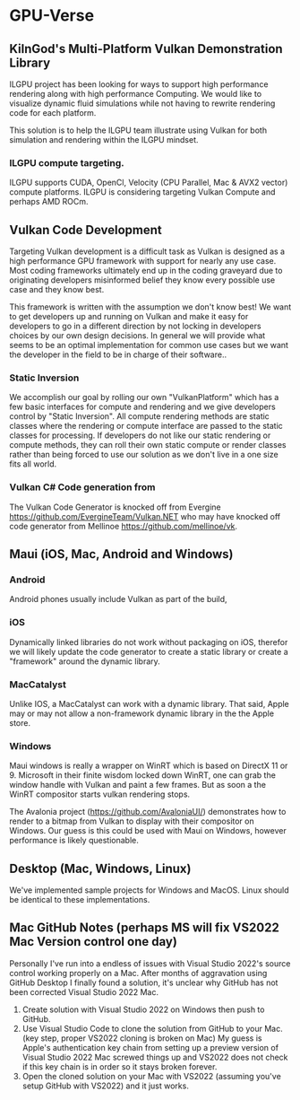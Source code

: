 # GPU-Verse

## KilnGod's Multi-Platform Vulkan Demonstration Library

ILGPU project has been looking for ways to support high performance rendering along with high performance Computing. We would like to visualize dynamic fluid simulations while not having to rewrite rendering code for each platform.

This solution is to help the ILGPU team illustrate using Vulkan for both simulation and rendering within the ILGPU mindset.


### ILGPU compute targeting.
ILGPU supports CUDA, OpenCl, Velocity (CPU Parallel, Mac & AVX2 vector) compute platforms. ILGPU is considering targeting Vulkan Compute and perhaps AMD ROCm.


## Vulkan Code Development
Targeting Vulkan development is a difficult task as Vulkan is designed as a high performance GPU framework with support for nearly any use case. Most coding frameworks ultimately end up in the coding graveyard due to originating developers misinformed belief they know every possible use case and they know best.

This framework is written with the assumption we don't know best! We want to get developers up and running on Vulkan and make it easy for developers to go in a different direction by not locking in developers choices by our own design decisions. In general we will provide what seems to be an optimal implementation for common use cases but we want the developer in the field to be in charge of their software..

### Static Inversion
We accomplish our goal by rolling our own "VulkanPlatform" which has a few basic interfaces for compute and rendering and we give developers control by "Static Inversion". All compute rendering methods are static classes where the rendering or compute interface are passed to the static classes for processing.
If developers do not like our static rendering or compute methods, they can roll their own static compute or render classes rather than being forced to use our solution as we don't live in a one size fits all world.

### Vulkan C# Code generation from 
The Vulkan Code Generator is knocked off from Evergine https://github.com/EvergineTeam/Vulkan.NET who may have knocked off code generator from Mellinoe https://github.com/mellinoe/vk.



## Maui (iOS, Mac, Android and Windows)
### Android
Android phones usually include Vulkan as part of the build, 

### iOS
Dynamically linked libraries do not work without packaging on iOS, therefor we will likely update the code generator to create a static library or create a "framework" around the dynamic library.

### MacCatalyst
Unlike IOS, a MacCatalyst can work with a dynamic library. That said, Apple may or may not allow a non-framework dynamic library in the the Apple store.

### Windows
Maui windows is really a wrapper on WinRT which is based on DirectX 11 or 9. Microsoft in their finite wisdom locked down WinRT, one can grab the window handle with Vulkan and paint a few frames. But as soon a the WinRT compositor starts vulkan rendering stops.

The Avalonia project (https://github.com/AvaloniaUI/) demonstrates how to render to a bitmap from Vulkan to display with their compositor on Windows. Our guess is this could be used with Maui on Windows, however performance is likely questionable. 

## Desktop (Mac, Windows, Linux)
We've implemented sample projects for Windows and MacOS. Linux should be identical to these implementations.

## Mac GitHub Notes (perhaps MS will fix VS2022 Mac Version control one day)

Personally I've run into a endless of issues with Visual Studio 2022's source control working properly on a Mac. After months of aggravation using GitHub Desktop I finally found a solution, it's unclear why GitHub has not been corrected Visual Studio 2022 Mac.


1) Create solution with Visual Studio 2022 on Windows then push to GitHub. 
2) Use Visual Studio Code to clone the solution from GitHub to your Mac. (key step, proper VS2022 cloning is broken on Mac) My guess is Apple's authentication key chain from setting up a preview version of Visual Studio 2022 Mac screwed things up and VS2022 does not check if this key chain is in order so it stays broken forever.
3) Open the cloned solution on your Mac with VS2022 (assuming you've setup GitHub with VS2022) and it just works.












